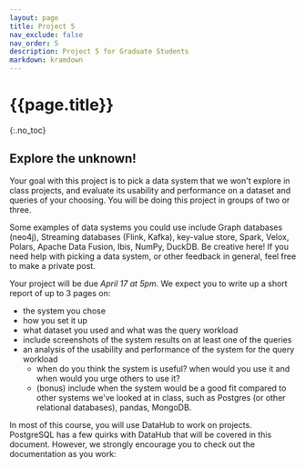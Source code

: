 ```yaml
---
layout: page
title: Project 5
nav_exclude: false
nav_order: 5
description: Project 5 for Graduate Students
markdown: kramdown
---
```


# {{page.title}}
{:.no_toc}


## Explore the unknown!

Your goal with this project is to pick a data system that we won't explore in class projects, and evaluate its usability and performance on a dataset and queries of your choosing. You will be doing this project in groups of two or three.

Some examples of data systems you could use include Graph databases (neo4j), Streaming databases (Flink, Kafka), key-value store, Spark, Velox, Polars, Apache Data Fusion, Ibis, NumPy, DuckDB. Be creative here! If you need help with picking a data system, or other feedback in general, feel free to make a private post. 

Your project will be due *April 17 at 5pm*. We expect you to write up a short report of up to 3 pages on: 
- the system you chose
- how you set it up
- what dataset you used and what was the query workload
- include screenshots of the system results on at least one of the queries
- an analysis of the usability and performance of the system for the query workload
  - when do you think the system is useful? when would you use it and when would you urge others to use it?
  - (bonus) include when the system would be a good fit compared to other systems we've looked at in class, such as Postgres (or other relational databases), pandas, MongoDB.

In most of this course, you will use DataHub to work on projects. PostgreSQL has a few quirks with DataHub that will be covered in this document. However, we strongly encourage you to check out the documentation as you work:

